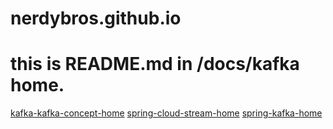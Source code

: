 # nerdybros.github.io
# this is README.md in /docs/kafka home.

[kafka-kafka-concept-home][kafka-concept-home-link]
[spring-cloud-stream-home][spring-cloud-stream-home-link]
[spring-kafka-home][spring-kafka-home-link]

[comment]: <> (link list)
[kafka-concept-home-link]: kafka/concept/index "kafka concept home comment"
[spring-cloud-stream-home-link]: kafka/spring-cloud-stream/index "spring-cloud-stream home comment"
[spring-kafka-home-link]: kafka/spring-kafka/index "spring-kafka home comment"